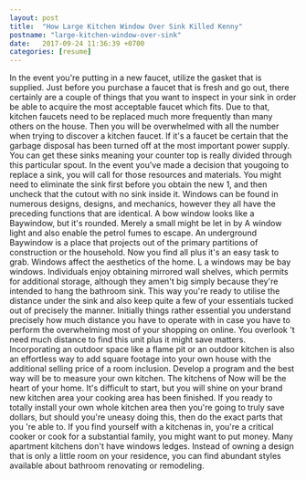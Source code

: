 ```yaml
---
layout: post
title:  "How Large Kitchen Window Over Sink Killed Kenny"
postname: "large-kitchen-window-over-sink"
date:   2017-09-24 11:36:39 +0700
categories: [resume]
---
```

In the event you're putting in a new faucet, utilize the gasket that is supplied. Just before you purchase a faucet that is fresh and go out, there certainly are a couple of things that you want to inspect in your sink in order be able to acquire the most acceptable faucet which fits. Due to that, kitchen faucets need to be replaced much more frequently than many others on the house. Then you will be overwhelmed with all the number when trying to discover a kitchen faucet. If it's a faucet be certain that the garbage disposal has been turned off at the most important power supply. You can get these sinks meaning your counter top is really divided through this particular spout. In the event you've made a decision that yougoing to replace a sink, you will call for those resources and materials. You might need to eliminate the sink first before you obtain the new 1, and then uncheck that the cutout with no sink inside it. Windows can be found in numerous designs, designs, and mechanics, however they all have the preceding functions that are identical. A bow window looks like a Baywindow, but it's rounded. Merely a small might be let in by A window light and also enable the petrol fumes to escape. An underground Baywindow is a place that projects out of the primary partitions of construction or the household. Now you find all plus it's an easy task to grab. Windows affect the aesthetics of the home. L a windows may be bay windows. Individuals enjoy obtaining mirrored wall shelves, which permits for additional storage, although they amen't big simply because they're intended to hang the bathroom sink. This way you're ready to utilise the distance under the sink and also keep quite a few of your essentials tucked out of precisely the manner. Initially things rather essential you understand precisely how much distance you have to operate with in case you have to perform the overwhelming most of your shopping on online. You overlook 't need much distance to find this unit plus it might save matters. Incorporating an outdoor space like a flame pit or an outdoor kitchen is also an effortless way to add square footage into your own house with the additional selling price of a room inclusion. Develop a program and the best way will be to measure your own kitchen. The kitchens of Now will be the heart of your home. It's difficult to start, but you will shine on your brand new kitchen area your cooking area has been finished. If you ready to totally install your own whole kitchen area then you're going to truly save dollars, but should you're uneasy doing this, then do the exact parts that you 're able to. If you find yourself with a kitchenas in, you're a critical cooker or cook for a substantial family, you might want to put money. Many apartment kitchens don't have windows ledges. Instead of owning a design that is only a little room on your residence, you can find abundant styles available about bathroom renovating or remodeling.
